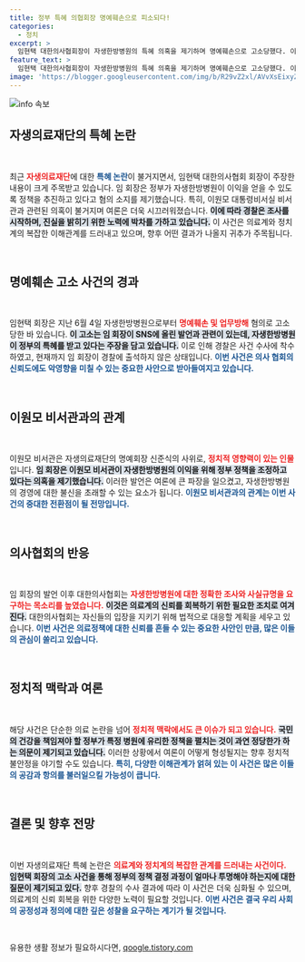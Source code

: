 ```yaml
---
title: 정부 특혜 의협회장 명예훼손으로 피소되다!
categories:
  - 정치
excerpt: >
  임현택 대한의사협회장이 자생한방병원의 특혜 의혹을 제기하며 명예훼손으로 고소당했다. 이원모 비서관과의 밀접한 관계가 주목받고 있는 가운데, 경찰 수사가 시작됐다. 진실은 무엇일까? 클릭해서 확인해보세요!
feature_text: >
  임현택 대한의사협회장이 자생한방병원의 특혜 의혹을 제기하며 명예훼손으로 고소당했다. 이원모 비서관과의 밀접한 관계가 주목받고 있는 가운데, 경찰 수사가 시작됐다. 진실은 무엇일까? 클릭해서 확인해보세요!
image: 'https://blogger.googleusercontent.com/img/b/R29vZ2xl/AVvXsEixyZcFfHzMRdzZMjFBmAUKJYCLCGyLL1o632UiGVXcaFdKo_bkvkuCioo0uUKlGfBVcT3P84aROyZIXSBEx3Aw5nCQ3pTgDom1WDC4m8eifvWiAmWEEVb4x6G_l8C0QH225ldMjyaFvpxGEBGNO37VmDTDMHGhJPq73UglMfDca1-0aw/s1600/blogspot.png'
---
```


<p><img src="https://blogger.googleusercontent.com/img/b/R29vZ2xl/AVvXsEixyZcFfHzMRdzZMjFBmAUKJYCLCGyLL1o632UiGVXcaFdKo_bkvkuCioo0uUKlGfBVcT3P84aROyZIXSBEx3Aw5nCQ3pTgDom1WDC4m8eifvWiAmWEEVb4x6G_l8C0QH225ldMjyaFvpxGEBGNO37VmDTDMHGhJPq73UglMfDca1-0aw/s1600/blogspot.png" alt="info 속보" /></p>

<h2 data-ke-size="size26">자생의료재단의 특혜 논란</h2>

<p data-ke-size="size16">&nbsp;</p>

<p>최근 <b><span style="color: #ee2323;">자생의료재단</span></b>에 대한 <b><span style="color: #1a5490;">특혜 논란</span></b>이 불거지면서, 임현택 대한의사협회 회장이 주장한 내용이 크게 주목받고 있습니다. 임 회장은 정부가 자생한방병원이 이익을 얻을 수 있도록 정책을 추진하고 있다고 혐의 소지를 제기했습니다. 특히, 이원모 대통령비서실 비서관과 관련된 의혹이 불거지며 여론은 더욱 시끄러워졌습니다. <b><span style="background-color: #21538527;">이에 따라 경찰은 조사를 시작하며, 진실을 밝히기 위한 노력에 박차를 가하고 있습니다.</span></b> 이 사건은 의료계와 정치계의 복잡한 이해관계를 드러내고 있으며, 향후 어떤 결과가 나올지 귀추가 주목됩니다.</p>

<p data-ke-size="size16">&nbsp;</p>

<h2 data-ke-size="size26">명예훼손 고소 사건의 경과</h2>

<p data-ke-size="size16">&nbsp;</p>

<p>임현택 회장은 지난 6월 4일 자생한방병원으로부터 <b><span style="color: #ee2323;">명예훼손 및 업무방해</span></b> 혐의로 고소당한 바 있습니다. <b><span style="background-color: #21538527;">이 고소는 임 회장이 SNS에 올린 발언과 관련이 있는데, 자생한방병원이 정부의 특혜를 받고 있다는 주장을 담고 있습니다.</span></b> 이로 인해 경찰은 사건 수사에 착수하였고, 현재까지 임 회장이 경찰에 출석하지 않은 상태입니다. <b><span style="color: #1a5490;">이번 사건은 의사 협회의 신뢰도에도 악영향을 미칠 수 있는 중요한 사안으로 받아들여지고 있습니다.</span></b></p>

<p data-ke-size="size16">&nbsp;</p>

<h2 data-ke-size="size26">이원모 비서관과의 관계</h2>

<p data-ke-size="size16">&nbsp;</p>

<p>이원모 비서관은 자생의료재단의 명예회장 신준식의 사위로, <b><span style="color: #ee2323;">정치적 영향력이 있는 인물</span></b>입니다. <b><span style="background-color: #21538527;">임 회장은 이원모 비서관이 자생한방병원의 이익을 위해 정부 정책을 조정하고 있다는 의혹을 제기했습니다.</span></b> 이러한 발언은 여론에 큰 파장을 일으켰고, 자생한방병원의 경영에 대한 불신을 초래할 수 있는 요소가 됩니다. <b><span style="color: #1a5490;">이원모 비서관과의 관계는 이번 사건의 중대한 전환점이 될 전망입니다.</span></b></p>

<p data-ke-size="size16">&nbsp;</p>

<h2 data-ke-size="size26">의사협회의 반응</h2>

<p data-ke-size="size16">&nbsp;</p>

<p>임 회장의 발언 이후 대한의사협회는 <b><span style="color: #ee2323;">자생한방병원에 대한 정확한 조사와 사실규명을 요구하는 목소리를 높였습니다.</span></b> <b><span style="background-color: #21538527;">이것은 의료계의 신뢰를 회복하기 위한 필요한 조치로 여겨진다.</span></b> 대한의사협회는 자신들의 입장을 지키기 위해 법적으로 대응할 계획을 세우고 있습니다. <b><span style="color: #1a5490;">이번 사건은 의료정책에 대한 신뢰를 흔들 수 있는 중요한 사안인 만큼, 많은 이들의 관심이 쏠리고 있습니다.</span></b></p>

<p data-ke-size="size16">&nbsp;</p>

<h2 data-ke-size="size26">정치적 맥락과 여론</h2>

<p data-ke-size="size16">&nbsp;</p>

<p>해당 사건은 단순한 의료 논란을 넘어 <b><span style="color: #ee2323;">정치적 맥락에서도 큰 이슈가 되고 있습니다.</span></b> <b><span style="background-color: #21538527;">국민의 건강을 책임져야 할 정부가 특정 병원에 유리한 정책을 펼치는 것이 과연 정당한가 하는 의문이 제기되고 있습니다.</span></b> 이러한 상황에서 여론이 어떻게 형성될지는 향후 정치적 불안정을 야기할 수도 있습니다. <b><span style="color: #1a5490;">특히, 다양한 이해관계가 얽혀 있는 이 사건은 많은 이들의 공감과 항의를 불러일으킬 가능성이 큽니다.</span></b></p>

<p data-ke-size="size16">&nbsp;</p>

<h2 data-ke-size="size26">결론 및 향후 전망</h2>

<p data-ke-size="size16">&nbsp;</p>

<p>이번 자생의료재단 특혜 논란은 <b><span style="color: #ee2323;">의료계와 정치계의 복잡한 관계를 드러내는 사건이다.</span></b> <b><span style="background-color: #21538527;">임현택 회장의 고소 사건을 통해 정부의 정책 결정 과정이 얼마나 투명해야 하는지에 대한 질문이 제기되고 있다.</span></b> 향후 경찰의 수사 결과에 따라 이 사건은 더욱 심화될 수 있으며, 의료계의 신뢰 회복을 위한 다양한 노력이 필요할 것입니다. <b><span style="color: #1a5490;">이번 사건은 결국 우리 사회의 공정성과 정의에 대한 깊은 성찰을 요구하는 계기가 될 것입니다.</span></b></p>

<p data-ke-size="size16">&nbsp;</p>
유용한 생활 정보가 필요하시다면, <a href="https://qoogle.tistory.com" rel="dofollow">qoogle.tistory.com</a>


